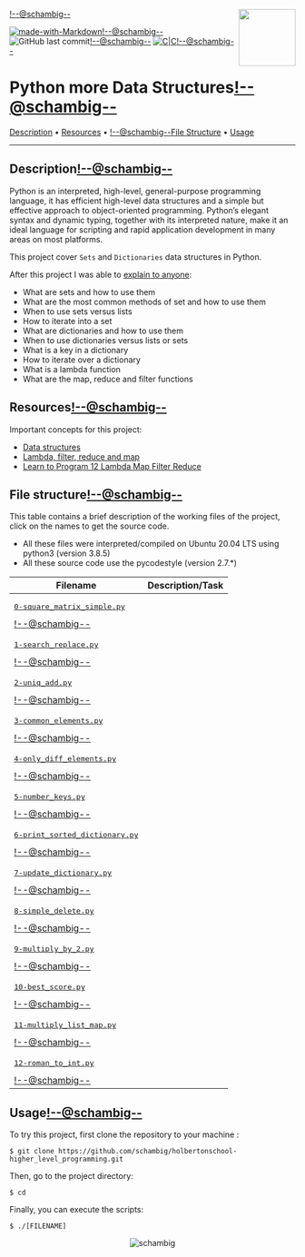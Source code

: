 <img align='right' src='https://user-images.githubusercontent.com/5713670/87202985-820dcb80-c2b6-11ea-9f56-7ec461c497c3.gif' width='100'><!--@schambig-->

[![made-with-Markdown](https://img.shields.io/badge/Made%20with-Markdown-1f425f.svg)](http://commonmark.org)<!--@schambig-->
![GitHub last commit](https://img.shields.io/github/last-commit/schambig/holbertonschool-higher_level_programming)<!--@schambig-->
[![C|C](https://img.shields.io/badge/Repo-00%20commits-orange.svg)](https://sourcerer.io/schambig)<!--@schambig-->

# Python more Data Structures<!--@schambig-->

[Description](#description) • [Resources](#resources) • <!--@schambig-->[File Structure](#file-structure) • [Usage](#usage)

---

## Description<!--@schambig-->

Python is an interpreted, high-level, general-purpose programming language, it has efficient high-level data structures and a simple but effective approach to object-oriented programming. Python’s elegant syntax and dynamic typing, together with its interpreted nature, make it an ideal language for scripting and rapid application development in many areas on most platforms.

This project cover `Sets` and `Dictionaries` data structures in Python.

After this project I was able to [explain to anyone](https://fs.blog/feynman-learning-technique/):

* What are sets and how to use them
* What are the most common methods of set and how to use them
* When to use sets versus lists
* How to iterate into a set
* What are dictionaries and how to use them
* When to use dictionaries versus lists or sets
* What is a key in a dictionary
* How to iterate over a dictionary
* What is a lambda function
* What are the map, reduce and filter functions

## Resources<!--@schambig-->

Important concepts for this project:

* [Data structures](https://docs.python.org/3/tutorial/datastructures.html)
* [Lambda, filter, reduce and map](https://python-course.eu/advanced-python/lambda-filter-reduce-map.php)
* [Learn to Program 12 Lambda Map Filter Reduce](https://www.youtube.com/watch?v=1GAC6KQUPeg)


## File structure<!--@schambig-->

This table contains a brief description of the working files of the project, click on the names to get the source code.

* All these files were interpreted/compiled on Ubuntu 20.04 LTS using python3 (version 3.8.5)
* All these source code use the pycodestyle (version 2.7.*)

| Filename | Description/Task |
| --- | --- |
| <pre>[0-square_matrix_simple.py](0-square_matrix_simple.py)</pre><!--@schambig--> |  |
| <pre>[1-search_replace.py](1-search_replace.py)</pre><!--@schambig--> |  |
| <pre>[2-uniq_add.py](2-uniq_add.py)</pre><!--@schambig--> |  |
| <pre>[3-common_elements.py](3-common_elements.py)</pre><!--@schambig--> |  |
| <pre>[4-only_diff_elements.py](4-only_diff_elements.py)</pre><!--@schambig--> |  |
| <pre>[5-number_keys.py](5-number_keys.py)</pre><!--@schambig--> |  |
| <pre>[6-print_sorted_dictionary.py](6-print_sorted_dictionary.py)</pre><!--@schambig--> |  |
| <pre>[7-update_dictionary.py](7-update_dictionary.py)</pre><!--@schambig--> |  |
| <pre>[8-simple_delete.py](8-simple_delete.py)</pre><!--@schambig--> |  |
| <pre>[9-multiply_by_2.py](9-multiply_by_2.py)</pre><!--@schambig--> |  |
| <pre>[10-best_score.py](10-best_score.py)</pre><!--@schambig--> |  |
| <pre>[11-multiply_list_map.py](11-multiply_list_map.py)</pre><!--@schambig--> |  |
| <pre>[12-roman_to_int.py](12-roman_to_int.py)</pre><!--@schambig--> |  |


## Usage<!--@schambig-->

To try this project, first clone the repository to your machine :

```
$ git clone https://github.com/schambig/holbertonschool-higher_level_programming.git
```

Then, go to the project directory:

```
$ cd 
```

Finally, you can execute the scripts:

```
$ ./[FILENAME]
```


<p align="center">
  <img alt="schambig" src="https://capsule-render.vercel.app/api?type=waving&color=gradient&height=60&section=footer"/>
</p>
